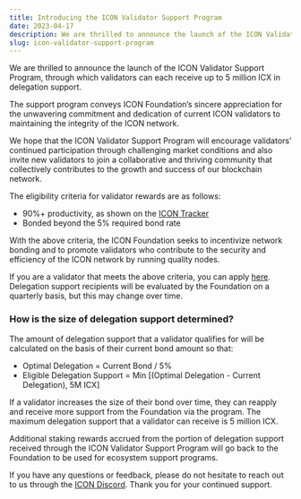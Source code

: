 ```yaml
---
title: Introducing the ICON Validator Support Program
date: 2023-04-17
description: We are thrilled to announce the launch of the ICON Validator Support Program, through which validators can each receive up to 5 million ICX in delegation support. 
slug: icon-validator-support-program
---
```


We are thrilled to announce the launch of the ICON Validator Support Program, through which validators can each receive up to 5 million ICX in delegation support. 

The support program conveys ICON Foundation’s sincere appreciation for the unwavering commitment and dedication of current ICON validators to maintaining the integrity of the ICON network. 

We hope that the ICON Validator Support Program will encourage validators’ continued participation through challenging market conditions and also invite new validators to join a collaborative and thriving community that collectively contributes to the growth and success of our blockchain network.

The eligibility criteria for validator rewards are as follows: 
* 90%+ productivity, as shown on the [ICON Tracker](https://tracker.icon.community/governance)
* Bonded beyond the 5% required bond rate

With the above criteria, the ICON Foundation seeks to incentivize network bonding and to promote validators who contribute to the security and efficiency of the ICON network by running quality nodes. 

If you are a validator that meets the above criteria, you can apply [here](https://se8br1ugut6.typeform.com/to/h8Xg40jO). Delegation support recipients will be evaluated by the Foundation on a quarterly basis, but this may change over time.

### How is the size of delegation support determined? 

The amount of delegation support that a validator qualifies for will be calculated on the basis of their current bond amount so that: 

* Optimal Delegation = Current Bond / 5%
* Eligible Delegation Support = Min [(Optimal Delegation - Current Delegation), 5M ICX]

If a validator increases the size of their bond over time, they can reapply and receive more support from the Foundation via the program. The maximum delegation support that a validator can receive is 5 million ICX.

Additional staking rewards accrued from the portion of delegation support received through the ICON Validator Support Program will go back to the Foundation to be used for ecosystem support programs.

If you have any questions or feedback, please do not hesitate to reach out to us through the [ICON Discord](https://icon.community/icondiscord/). Thank you for your continued support. 
